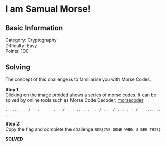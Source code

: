 # I am Samual Morse!

## Basic Information
Category: Cryptography    
Difficulty: Easy  
Points: 100  

## Solving
The concept of this challenge is to familiarise you with Morse Codes. 
  
**Step 1:**  
Clicking on the image proided shows a series of morse codes. It can be solved by online tools such as Morse Code Decoder: [morsecoder](https://morsecoder.org/morse-code-decoder) 
```
.. ...- . / --. --- -. . / .-- .... . -. / ..- / ... . . / - .... .. ...
```  

**Step 2:**   
Copy the flag and complete the challenge
```SKR{IVE GONE WHEN U SEE THIS}```

**SOLVED**  
